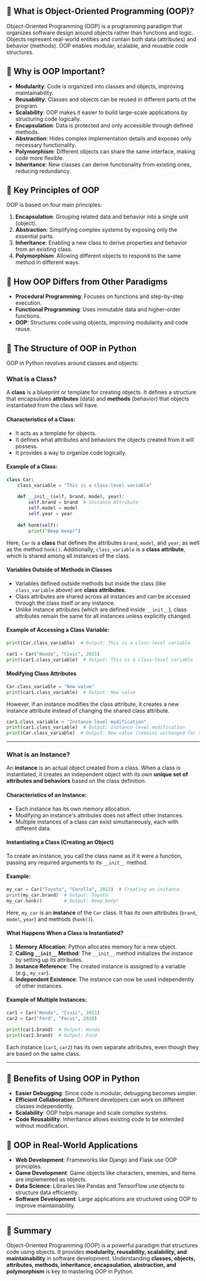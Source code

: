 ## 🔹 **What is Object-Oriented Programming (OOP)?**

Object-Oriented Programming (OOP) is a programming paradigm that organizes software design around objects rather than functions and logic. Objects represent real-world entities and contain both data (attributes) and behavior (methods). OOP enables modular, scalable, and reusable code structures.

## 🔹 Why is OOP Important?
- **Modularity**: Code is organized into classes and objects, improving maintainability.
- **Reusability**: Classes and objects can be reused in different parts of the program.
- **Scalability**: OOP makes it easier to build large-scale applications by structuring code logically.
- **Encapsulation**: Data is protected and only accessible through defined methods.
- **Abstraction**: Hides complex implementation details and exposes only necessary functionality.
- **Polymorphism**: Different objects can share the same interface, making code more flexible.
- **Inheritance**: New classes can derive functionality from existing ones, reducing redundancy.

## 🔹 Key Principles of OOP
OOP is based on four main principles:

1. **Encapsulation**: Grouping related data and behavior into a single unit (object).
2. **Abstraction**: Simplifying complex systems by exposing only the essential parts.
3. **Inheritance**: Enabling a new class to derive properties and behavior from an existing class.
4. **Polymorphism**: Allowing different objects to respond to the same method in different ways.

## 🔹 How OOP Differs from Other Paradigms
- **Procedural Programming**: Focuses on functions and step-by-step execution.
- **Functional Programming**: Uses immutable data and higher-order functions.
- **OOP**: Structures code using objects, improving modularity and code reuse.

## 🔹 The Structure of OOP in Python
OOP in Python revolves around classes and objects:

### What is a Class?
A **class** is a blueprint or template for creating objects. It defines a structure that encapsulates **attributes** (data) and **methods** (behavior) that objects instantiated from the class will have.

#### Characteristics of a Class:
- It acts as a template for objects.
- It defines what attributes and behaviors the objects created from it will possess.
- It provides a way to organize code logically.

#### Example of a Class:
```python
class Car:
    class_variable = "This is a class-level variable"
    
    def __init__(self, brand, model, year):
        self.brand = brand  # Instance Attribute
        self.model = model
        self.year = year
    
    def honk(self):
        print("Beep beep!")
```

Here, `Car` is a **class** that defines the attributes `brand`, `model`, and `year`, as well as the method `honk()`. Additionally, `class_variable` is a **class attribute**, which is shared among all instances of the class.

#### Variables Outside of Methods in Classes
- Variables defined outside methods but inside the class (like `class_variable` above) are **class attributes**.
- Class attributes are shared across all instances and can be accessed through the class itself or any instance.
- Unlike instance attributes (which are defined inside `__init__`), class attributes remain the same for all instances unless explicitly changed.

#### Example of Accessing a Class Variable:
```python
print(Car.class_variable)  # Output: This is a class-level variable

car1 = Car("Honda", "Civic", 2021)
print(car1.class_variable)  # Output: This is a class-level variable
```

#### Modifying Class Attributes
```python
Car.class_variable = "New value"
print(car1.class_variable)  # Output: New value
```

However, if an instance modifies the class attribute, it creates a new instance attribute instead of changing the shared class attribute.
```python
car1.class_variable = "Instance-level modification"
print(car1.class_variable)  # Output: Instance-level modification
print(Car.class_variable)  # Output: New value (remains unchanged for the class)
```

---

### What is an Instance?
An **instance** is an actual object created from a class. When a class is instantiated, it creates an independent object with its own **unique set of attributes and behaviors** based on the class definition.

#### Characteristics of an Instance:
- Each instance has its own memory allocation.
- Modifying an instance's attributes does not affect other instances.
- Multiple instances of a class can exist simultaneously, each with different data.

#### Instantiating a Class (Creating an Object)
To create an instance, you call the class name as if it were a function, passing any required arguments to its `__init__` method.

#### Example:
```python
my_car = Car("Toyota", "Corolla", 2022)  # Creating an instance
print(my_car.brand)  # Output: Toyota
my_car.honk()        # Output: Beep beep!
```

Here, `my_car` is an **instance** of the `Car` class. It has its own attributes (`brand`, `model`, `year`) and methods (`honk()`).

#### What Happens When a Class is Instantiated?
1. **Memory Allocation**: Python allocates memory for a new object.
2. **Calling `__init__` Method**: The `__init__` method initializes the instance by setting up its attributes.
3. **Instance Reference**: The created instance is assigned to a variable (e.g., `my_car`).
4. **Independent Existence**: The instance can now be used independently of other instances.

#### Example of Multiple Instances:
```python
car1 = Car("Honda", "Civic", 2021)
car2 = Car("Ford", "Focus", 2020)

print(car1.brand)  # Output: Honda
print(car2.brand)  # Output: Ford
```

Each instance (`car1`, `car2`) has its own separate attributes, even though they are based on the same class.

---

## 🔹 Benefits of Using OOP in Python
- **Easier Debugging**: Since code is modular, debugging becomes simpler.
- **Efficient Collaboration**: Different developers can work on different classes independently.
- **Scalability**: OOP helps manage and scale complex systems.
- **Code Reusability**: Inheritance allows existing code to be extended without modification.

## 🔹 OOP in Real-World Applications
- **Web Development**: Frameworks like Django and Flask use OOP principles.
- **Game Development**: Game objects like characters, enemies, and items are implemented as objects.
- **Data Science**: Libraries like Pandas and TensorFlow use objects to structure data efficiently.
- **Software Development**: Large applications are structured using OOP to improve maintainability.

---

## 🔹 Summary
Object-Oriented Programming (OOP) is a powerful paradigm that structures code using objects. It provides **modularity, reusability, scalability, and maintainability** in software development. Understanding **classes, objects, attributes, methods, inheritance, encapsulation, abstraction, and polymorphism** is key to mastering OOP in Python.